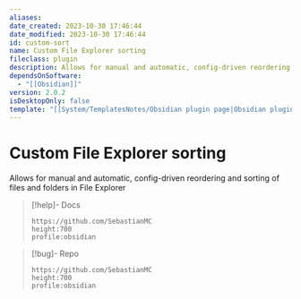 ```yaml
---
aliases: 
date_created: 2023-10-30 17:46:44
date_modified: 2023-10-30 17:46:44
id: custom-sort
name: Custom File Explorer sorting
fileclass: plugin
description: Allows for manual and automatic, config-driven reordering and sorting of files and folders in File Explorer
dependsOnSoftware:
  - "[[Obsidian]]"
version: 2.0.2
isDesktopOnly: false
template: "[[System/TemplatesNotes/Obsidian plugin page|Obsidian plugin page]]"
---
```


# Custom File Explorer sorting

Allows for manual and automatic, config-driven reordering and sorting of files and folders in File Explorer

>[!help]- Docs
>
>```gate  
>https://github.com/SebastianMC
>height:700
>profile:obsidian
>```

>[!bug]- Repo
>
>```gate  
>https://github.com/SebastianMC
>height:700
>profile:obsidian
>```

